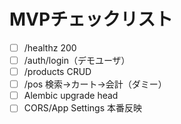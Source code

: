 
# MVPチェックリスト
- [ ] /healthz 200
- [ ] /auth/login（デモユーザ）
- [ ] /products CRUD
- [ ] /pos 検索→カート→会計（ダミー）
- [ ] Alembic upgrade head
- [ ] CORS/App Settings 本番反映
